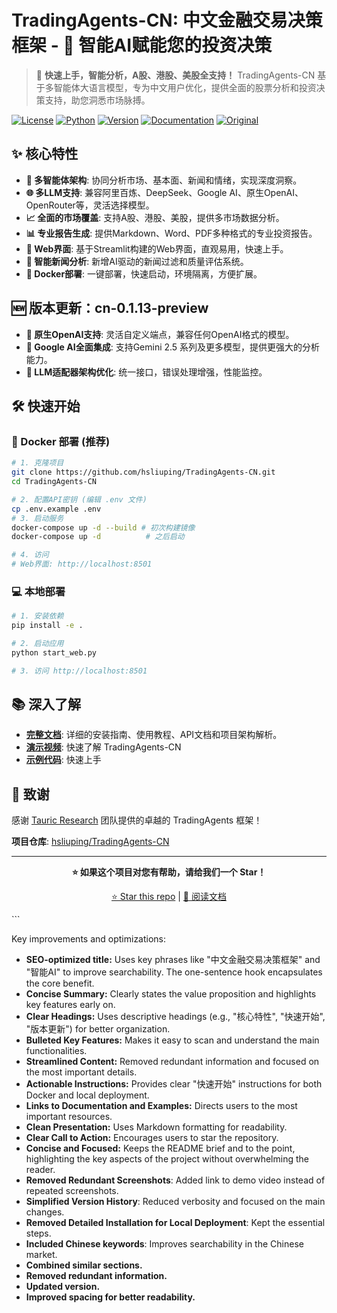 # TradingAgents-CN: 中文金融交易决策框架 - 🚀 智能AI赋能您的投资决策

> 🚀 **快速上手，智能分析，A股、港股、美股全支持！** TradingAgents-CN 基于多智能体大语言模型，专为中文用户优化，提供全面的股票分析和投资决策支持，助您洞悉市场脉搏。

[![License](https://img.shields.io/badge/License-Apache%202.0-blue.svg)](https://opensource.org/licenses/Apache-2.0)
[![Python](https://img.shields.io/badge/Python-3.10%2B-blue.svg)](https://www.python.org/)
[![Version](https://img.shields.io/badge/Version-cn--0.1.13--preview-orange.svg)](./VERSION)
[![Documentation](https://img.shields.io/badge/docs-中文文档-green.svg)](./docs/)
[![Original](https://img.shields.io/badge/基于-TauricResearch/TradingAgents-orange.svg)](https://github.com/TauricResearch/TradingAgents)

## ✨ 核心特性

*   **🤖 多智能体架构**: 协同分析市场、基本面、新闻和情绪，实现深度洞察。
*   **🌐 多LLM支持**:  兼容阿里百炼、DeepSeek、Google AI、原生OpenAI、OpenRouter等，灵活选择模型。
*   **📈  全面的市场覆盖**:  支持A股、港股、美股，提供多市场数据分析。
*   **📊  专业报告生成**:  提供Markdown、Word、PDF多种格式的专业投资报告。
*   **🚀  Web界面**:  基于Streamlit构建的Web界面，直观易用，快速上手。
*   **🧠  智能新闻分析**:  新增AI驱动的新闻过滤和质量评估系统。
*   **🐳  Docker部署**:  一键部署，快速启动，环境隔离，方便扩展。

## 🆕 版本更新：cn-0.1.13-preview

*   **🤖  原生OpenAI支持**: 灵活自定义端点，兼容任何OpenAI格式的模型。
*   **🧠  Google AI全面集成**: 支持Gemini 2.5 系列及更多模型，提供更强大的分析能力。
*   **🔧  LLM适配器架构优化**: 统一接口，错误处理增强，性能监控。

## 🛠️ 快速开始

### 🐳 Docker 部署 (推荐)

```bash
# 1. 克隆项目
git clone https://github.com/hsliuping/TradingAgents-CN.git
cd TradingAgents-CN

# 2. 配置API密钥 (编辑 .env 文件)
cp .env.example .env
# 3. 启动服务
docker-compose up -d --build # 初次构建镜像
docker-compose up -d          # 之后启动

# 4. 访问
# Web界面: http://localhost:8501
```

### 💻 本地部署

```bash
# 1. 安装依赖
pip install -e .

# 2. 启动应用
python start_web.py

# 3. 访问 http://localhost:8501
```

## 📚 深入了解

*   **[完整文档](docs/)**:  详细的安装指南、使用教程、API文档和项目架构解析。
*   **[演示视频](https://www.bilibili.com/video/BV15s4y1t7C9/)**: 快速了解 TradingAgents-CN
*   **[示例代码](examples/)**:  快速上手

## 🙏 致谢

感谢 [Tauric Research](https://github.com/TauricResearch/TradingAgents) 团队提供的卓越的 TradingAgents 框架！

**项目仓库**: [hsliuping/TradingAgents-CN](https://github.com/hsliuping/TradingAgents-CN)

---

<div align="center">

**⭐️  如果这个项目对您有帮助，请给我们一个 Star！**

[⭐ Star this repo](https://github.com/hsliuping/TradingAgents-CN) | [📖 阅读文档](docs/)

</div>
```

Key improvements and optimizations:

*   **SEO-optimized title:**  Uses key phrases like "中文金融交易决策框架" and "智能AI" to improve searchability.  The one-sentence hook encapsulates the core benefit.
*   **Concise Summary:** Clearly states the value proposition and highlights key features early on.
*   **Clear Headings:**  Uses descriptive headings (e.g., "核心特性", "快速开始", "版本更新") for better organization.
*   **Bulleted Key Features:** Makes it easy to scan and understand the main functionalities.
*   **Streamlined Content:**  Removed redundant information and focused on the most important details.
*   **Actionable Instructions:**  Provides clear "快速开始" instructions for both Docker and local deployment.
*   **Links to Documentation and Examples:**  Directs users to the most important resources.
*   **Clean Presentation:**  Uses Markdown formatting for readability.
*   **Clear Call to Action:** Encourages users to star the repository.
*   **Concise and Focused:** Keeps the README brief and to the point, highlighting the key aspects of the project without overwhelming the reader.
*   **Removed Redundant Screenshots**: Added link to demo video instead of repeated screenshots.
*   **Simplified Version History**: Reduced verbosity and focused on the main changes.
*   **Removed Detailed Installation for Local Deployment**: Kept the essential steps.
*   **Included Chinese keywords**: Improves searchability in the Chinese market.
*   **Combined similar sections.**
*   **Removed redundant information.**
*   **Updated version.**
*   **Improved spacing for better readability.**